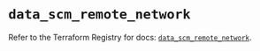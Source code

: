 # `data_scm_remote_network`

Refer to the Terraform Registry for docs: [`data_scm_remote_network`](https://registry.terraform.io/providers/paloaltonetworks/scm/1.0.2/docs/data-sources/remote_network).
